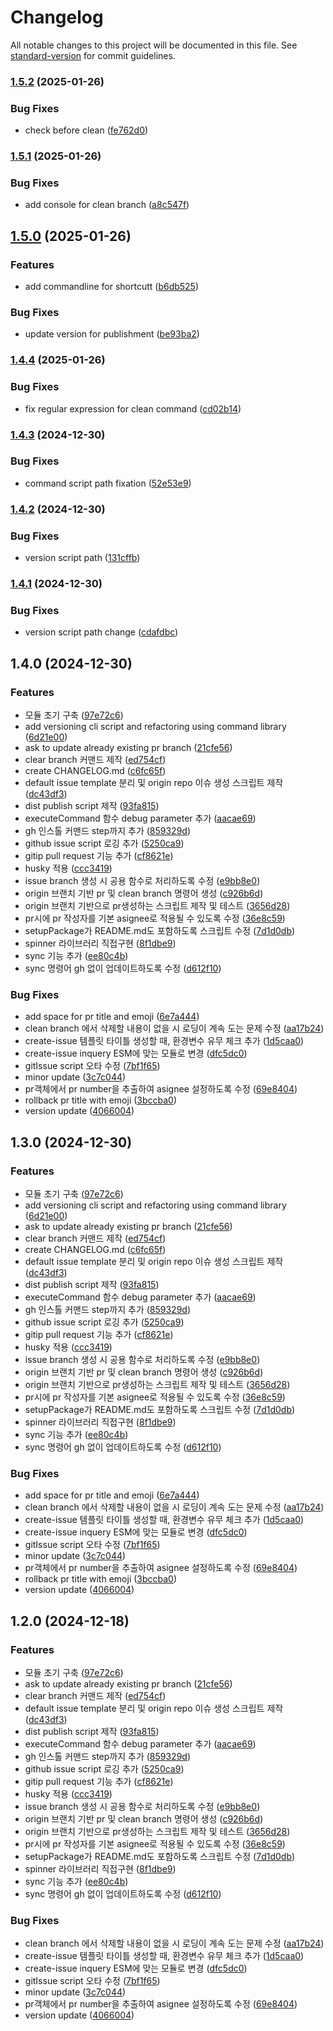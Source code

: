 # Changelog

All notable changes to this project will be documented in this file. See [standard-version](https://github.com/conventional-changelog/standard-version) for commit guidelines.

### [1.5.2](https://github.com/chltjdrhd777/gitip/compare/v1.5.1...v1.5.2) (2025-01-26)


### Bug Fixes

* check before clean ([fe762d0](https://github.com/chltjdrhd777/gitip/commit/fe762d08f325951cc4996a4b08f59bcf7d815b3a))

### [1.5.1](https://github.com/chltjdrhd777/gitip/compare/v1.5.0...v1.5.1) (2025-01-26)


### Bug Fixes

* add console for clean branch ([a8c547f](https://github.com/chltjdrhd777/gitip/commit/a8c547ff40412c77913f83ddd5c8086035701b4c))

## [1.5.0](https://github.com/chltjdrhd777/gitip/compare/v1.4.4...v1.5.0) (2025-01-26)


### Features

* add commandline for shortcutt ([b6db525](https://github.com/chltjdrhd777/gitip/commit/b6db5259af4352809a1dae1577b291ece2f947c9))


### Bug Fixes

* update version for publishment ([be93ba2](https://github.com/chltjdrhd777/gitip/commit/be93ba285a789488f4b2196058bdefde7aec51ff))

### [1.4.4](https://github.com/chltjdrhd777/gitip/compare/v1.4.3...v1.4.4) (2025-01-26)


### Bug Fixes

* fix regular expression for clean command ([cd02b14](https://github.com/chltjdrhd777/gitip/commit/cd02b146d962eee207e3b2a2c2f5f0d8fccd7a85))

### [1.4.3](https://github.com/chltjdrhd777/gitip/compare/v1.4.2...v1.4.3) (2024-12-30)


### Bug Fixes

* command script path fixation ([52e53e9](https://github.com/chltjdrhd777/gitip/commit/52e53e9c2fc3eebd6ebc43e1569fb19604af46d4))

### [1.4.2](https://github.com/chltjdrhd777/gitip/compare/v1.4.1...v1.4.2) (2024-12-30)


### Bug Fixes

* version script path ([131cffb](https://github.com/chltjdrhd777/gitip/commit/131cffbcf9b8d15850b846154049ab9f308706d7))

### [1.4.1](https://github.com/chltjdrhd777/gitip/compare/v1.4.0...v1.4.1) (2024-12-30)


### Bug Fixes

* version script path change ([cdafdbc](https://github.com/chltjdrhd777/gitip/commit/cdafdbc83396504a550fe82867283b2e264e83b4))

## 1.4.0 (2024-12-30)


### Features

* 모듈 초기 구축 ([97e72c6](https://github.com/chltjdrhd777/gitip/commit/97e72c6fbf4b2249aa5dea2653fd631cd1b82430))
* add versioning cli script and refactoring using command library ([6d21e00](https://github.com/chltjdrhd777/gitip/commit/6d21e0086414e71ede99b38531158d205622a51f))
* ask to update already existing pr branch ([21cfe56](https://github.com/chltjdrhd777/gitip/commit/21cfe567ac368ab7e5980d5ce9bd5094f978a5b8))
* clear branch 커맨드 제작 ([ed754cf](https://github.com/chltjdrhd777/gitip/commit/ed754cf6b62006656353452d21b09574e4f202ce))
* create CHANGELOG.md ([c6fc65f](https://github.com/chltjdrhd777/gitip/commit/c6fc65f23b6ab2e4a5ced3c5d2d8e51095312de1))
* default issue template 분리 및 origin repo 이슈 생성 스크립트 제작 ([dc43df3](https://github.com/chltjdrhd777/gitip/commit/dc43df3e5d3383422cf2ee85a8f895c7a72f9d42))
* dist publish script 제작 ([93fa815](https://github.com/chltjdrhd777/gitip/commit/93fa8151c1fe29e241b29bdc880a2b76c3ecb6a8))
* executeCommand 함수 debug parameter 추가 ([aacae69](https://github.com/chltjdrhd777/gitip/commit/aacae697de550a6a756dcc1622c033717dc1b67a))
* gh 인스톨 커맨드 step까지 추가 ([859329d](https://github.com/chltjdrhd777/gitip/commit/859329d7dec345a4c32e5f028d143358814aab46))
* github issue script 로깅 추가 ([5250ca9](https://github.com/chltjdrhd777/gitip/commit/5250ca93b547068216ff68e1b9a9a83cfaddf17d))
* gitip pull request 기능 추가 ([cf8621e](https://github.com/chltjdrhd777/gitip/commit/cf8621e249f8caf3703e4cd0de7d5094108a5564))
* husky 적용 ([ccc3419](https://github.com/chltjdrhd777/gitip/commit/ccc341944cd89ff1e281ed4b350e6e11ab95d9e8))
* issue branch 생성 시 공용 함수로 처리하도록 수정 ([e9bb8e0](https://github.com/chltjdrhd777/gitip/commit/e9bb8e00f39fbc10787cb5eaa3f29eadfcf6163e))
* origin 브랜치 기반 pr 및 clean branch 명령어 생성 ([c926b6d](https://github.com/chltjdrhd777/gitip/commit/c926b6dea2768e1011cc8c96a14f2256c7d11e6a))
* origin 브랜치 기반으로 pr생성하는 스크립트 제작 및 테스트 ([3656d28](https://github.com/chltjdrhd777/gitip/commit/3656d28d3019d3c53731e5d309e2b7d5271befa1))
* pr시에 pr 작성자를 기본 asignee로 적용될 수 있도록 수정 ([36e8c59](https://github.com/chltjdrhd777/gitip/commit/36e8c590016c663d0bda62ffbdd0fb870ea5a06b))
* setupPackage가 README.md도 포함하도록 스크립트 수정 ([7d1d0db](https://github.com/chltjdrhd777/gitip/commit/7d1d0db6aae99998fbb1027d0db45126c229b20f))
* spinner 라이브러리 직접구현 ([8f1dbe9](https://github.com/chltjdrhd777/gitip/commit/8f1dbe92cb15feea913455da9370b21ddc7add92))
* sync 기능 추가 ([ee80c4b](https://github.com/chltjdrhd777/gitip/commit/ee80c4b6f6ed2c8ac64597e2bbb636a5fecb1016))
* sync 명령어 gh 없이 업데이트하도록 수정 ([d612f10](https://github.com/chltjdrhd777/gitip/commit/d612f103359ebded9b1fe8fe431538520f189f8c))


### Bug Fixes

* add space for pr title and emoji ([6e7a444](https://github.com/chltjdrhd777/gitip/commit/6e7a4449eb156dcb78c2bfe3e8f573e350e8905c))
* clean branch 에서 삭제할 내용이 없을 시 로딩이 계속 도는 문제 수정 ([aa17b24](https://github.com/chltjdrhd777/gitip/commit/aa17b2477bbd7e89272fe6c06e2f0fc09a2f1f91))
* create-issue 템플릿 타이틀 생성할 때, 환경변수 유무 체크 추가 ([1d5caa0](https://github.com/chltjdrhd777/gitip/commit/1d5caa0efb628512ad2328c2208fecaf2323b6b2))
* create-issue inquery ESM에 맞는 모듈로 변경 ([dfc5dc0](https://github.com/chltjdrhd777/gitip/commit/dfc5dc0db39fdce40ce06288a6717ec3bb4b804a))
* gitIssue script 오타 수정 ([7bf1f65](https://github.com/chltjdrhd777/gitip/commit/7bf1f65aae180537e08420f87bed0f3b1baa1938))
* minor update ([3c7c044](https://github.com/chltjdrhd777/gitip/commit/3c7c044bada37aa64fd2c92e88986a044659f11c))
* pr객체에서 pr number을 추출하여 asignee 설정하도록 수정 ([69e8404](https://github.com/chltjdrhd777/gitip/commit/69e8404512485817b29dc052f5ee35146dfd5b27))
* rollback pr title with emoji ([3bccba0](https://github.com/chltjdrhd777/gitip/commit/3bccba09b38557756088f2ba4fae211dfd878c9b))
* version update ([4066004](https://github.com/chltjdrhd777/gitip/commit/4066004431de81450b3ff9409441771481276cf0))

## 1.3.0 (2024-12-30)


### Features

* 모듈 초기 구축 ([97e72c6](https://github.com/chltjdrhd777/gitip/commit/97e72c6fbf4b2249aa5dea2653fd631cd1b82430))
* add versioning cli script and refactoring using command library ([6d21e00](https://github.com/chltjdrhd777/gitip/commit/6d21e0086414e71ede99b38531158d205622a51f))
* ask to update already existing pr branch ([21cfe56](https://github.com/chltjdrhd777/gitip/commit/21cfe567ac368ab7e5980d5ce9bd5094f978a5b8))
* clear branch 커맨드 제작 ([ed754cf](https://github.com/chltjdrhd777/gitip/commit/ed754cf6b62006656353452d21b09574e4f202ce))
* create CHANGELOG.md ([c6fc65f](https://github.com/chltjdrhd777/gitip/commit/c6fc65f23b6ab2e4a5ced3c5d2d8e51095312de1))
* default issue template 분리 및 origin repo 이슈 생성 스크립트 제작 ([dc43df3](https://github.com/chltjdrhd777/gitip/commit/dc43df3e5d3383422cf2ee85a8f895c7a72f9d42))
* dist publish script 제작 ([93fa815](https://github.com/chltjdrhd777/gitip/commit/93fa8151c1fe29e241b29bdc880a2b76c3ecb6a8))
* executeCommand 함수 debug parameter 추가 ([aacae69](https://github.com/chltjdrhd777/gitip/commit/aacae697de550a6a756dcc1622c033717dc1b67a))
* gh 인스톨 커맨드 step까지 추가 ([859329d](https://github.com/chltjdrhd777/gitip/commit/859329d7dec345a4c32e5f028d143358814aab46))
* github issue script 로깅 추가 ([5250ca9](https://github.com/chltjdrhd777/gitip/commit/5250ca93b547068216ff68e1b9a9a83cfaddf17d))
* gitip pull request 기능 추가 ([cf8621e](https://github.com/chltjdrhd777/gitip/commit/cf8621e249f8caf3703e4cd0de7d5094108a5564))
* husky 적용 ([ccc3419](https://github.com/chltjdrhd777/gitip/commit/ccc341944cd89ff1e281ed4b350e6e11ab95d9e8))
* issue branch 생성 시 공용 함수로 처리하도록 수정 ([e9bb8e0](https://github.com/chltjdrhd777/gitip/commit/e9bb8e00f39fbc10787cb5eaa3f29eadfcf6163e))
* origin 브랜치 기반 pr 및 clean branch 명령어 생성 ([c926b6d](https://github.com/chltjdrhd777/gitip/commit/c926b6dea2768e1011cc8c96a14f2256c7d11e6a))
* origin 브랜치 기반으로 pr생성하는 스크립트 제작 및 테스트 ([3656d28](https://github.com/chltjdrhd777/gitip/commit/3656d28d3019d3c53731e5d309e2b7d5271befa1))
* pr시에 pr 작성자를 기본 asignee로 적용될 수 있도록 수정 ([36e8c59](https://github.com/chltjdrhd777/gitip/commit/36e8c590016c663d0bda62ffbdd0fb870ea5a06b))
* setupPackage가 README.md도 포함하도록 스크립트 수정 ([7d1d0db](https://github.com/chltjdrhd777/gitip/commit/7d1d0db6aae99998fbb1027d0db45126c229b20f))
* spinner 라이브러리 직접구현 ([8f1dbe9](https://github.com/chltjdrhd777/gitip/commit/8f1dbe92cb15feea913455da9370b21ddc7add92))
* sync 기능 추가 ([ee80c4b](https://github.com/chltjdrhd777/gitip/commit/ee80c4b6f6ed2c8ac64597e2bbb636a5fecb1016))
* sync 명령어 gh 없이 업데이트하도록 수정 ([d612f10](https://github.com/chltjdrhd777/gitip/commit/d612f103359ebded9b1fe8fe431538520f189f8c))


### Bug Fixes

* add space for pr title and emoji ([6e7a444](https://github.com/chltjdrhd777/gitip/commit/6e7a4449eb156dcb78c2bfe3e8f573e350e8905c))
* clean branch 에서 삭제할 내용이 없을 시 로딩이 계속 도는 문제 수정 ([aa17b24](https://github.com/chltjdrhd777/gitip/commit/aa17b2477bbd7e89272fe6c06e2f0fc09a2f1f91))
* create-issue 템플릿 타이틀 생성할 때, 환경변수 유무 체크 추가 ([1d5caa0](https://github.com/chltjdrhd777/gitip/commit/1d5caa0efb628512ad2328c2208fecaf2323b6b2))
* create-issue inquery ESM에 맞는 모듈로 변경 ([dfc5dc0](https://github.com/chltjdrhd777/gitip/commit/dfc5dc0db39fdce40ce06288a6717ec3bb4b804a))
* gitIssue script 오타 수정 ([7bf1f65](https://github.com/chltjdrhd777/gitip/commit/7bf1f65aae180537e08420f87bed0f3b1baa1938))
* minor update ([3c7c044](https://github.com/chltjdrhd777/gitip/commit/3c7c044bada37aa64fd2c92e88986a044659f11c))
* pr객체에서 pr number을 추출하여 asignee 설정하도록 수정 ([69e8404](https://github.com/chltjdrhd777/gitip/commit/69e8404512485817b29dc052f5ee35146dfd5b27))
* rollback pr title with emoji ([3bccba0](https://github.com/chltjdrhd777/gitip/commit/3bccba09b38557756088f2ba4fae211dfd878c9b))
* version update ([4066004](https://github.com/chltjdrhd777/gitip/commit/4066004431de81450b3ff9409441771481276cf0))

## 1.2.0 (2024-12-18)


### Features

* 모듈 초기 구축 ([97e72c6](https://github.com/chltjdrhd777/gitip/commit/97e72c6fbf4b2249aa5dea2653fd631cd1b82430))
* ask to update already existing pr branch ([21cfe56](https://github.com/chltjdrhd777/gitip/commit/21cfe567ac368ab7e5980d5ce9bd5094f978a5b8))
* clear branch 커맨드 제작 ([ed754cf](https://github.com/chltjdrhd777/gitip/commit/ed754cf6b62006656353452d21b09574e4f202ce))
* default issue template 분리 및 origin repo 이슈 생성 스크립트 제작 ([dc43df3](https://github.com/chltjdrhd777/gitip/commit/dc43df3e5d3383422cf2ee85a8f895c7a72f9d42))
* dist publish script 제작 ([93fa815](https://github.com/chltjdrhd777/gitip/commit/93fa8151c1fe29e241b29bdc880a2b76c3ecb6a8))
* executeCommand 함수 debug parameter 추가 ([aacae69](https://github.com/chltjdrhd777/gitip/commit/aacae697de550a6a756dcc1622c033717dc1b67a))
* gh 인스톨 커맨드 step까지 추가 ([859329d](https://github.com/chltjdrhd777/gitip/commit/859329d7dec345a4c32e5f028d143358814aab46))
* github issue script 로깅 추가 ([5250ca9](https://github.com/chltjdrhd777/gitip/commit/5250ca93b547068216ff68e1b9a9a83cfaddf17d))
* gitip pull request 기능 추가 ([cf8621e](https://github.com/chltjdrhd777/gitip/commit/cf8621e249f8caf3703e4cd0de7d5094108a5564))
* husky 적용 ([ccc3419](https://github.com/chltjdrhd777/gitip/commit/ccc341944cd89ff1e281ed4b350e6e11ab95d9e8))
* issue branch 생성 시 공용 함수로 처리하도록 수정 ([e9bb8e0](https://github.com/chltjdrhd777/gitip/commit/e9bb8e00f39fbc10787cb5eaa3f29eadfcf6163e))
* origin 브랜치 기반 pr 및 clean branch 명령어 생성 ([c926b6d](https://github.com/chltjdrhd777/gitip/commit/c926b6dea2768e1011cc8c96a14f2256c7d11e6a))
* origin 브랜치 기반으로 pr생성하는 스크립트 제작 및 테스트 ([3656d28](https://github.com/chltjdrhd777/gitip/commit/3656d28d3019d3c53731e5d309e2b7d5271befa1))
* pr시에 pr 작성자를 기본 asignee로 적용될 수 있도록 수정 ([36e8c59](https://github.com/chltjdrhd777/gitip/commit/36e8c590016c663d0bda62ffbdd0fb870ea5a06b))
* setupPackage가 README.md도 포함하도록 스크립트 수정 ([7d1d0db](https://github.com/chltjdrhd777/gitip/commit/7d1d0db6aae99998fbb1027d0db45126c229b20f))
* spinner 라이브러리 직접구현 ([8f1dbe9](https://github.com/chltjdrhd777/gitip/commit/8f1dbe92cb15feea913455da9370b21ddc7add92))
* sync 기능 추가 ([ee80c4b](https://github.com/chltjdrhd777/gitip/commit/ee80c4b6f6ed2c8ac64597e2bbb636a5fecb1016))
* sync 명령어 gh 없이 업데이트하도록 수정 ([d612f10](https://github.com/chltjdrhd777/gitip/commit/d612f103359ebded9b1fe8fe431538520f189f8c))


### Bug Fixes

* clean branch 에서 삭제할 내용이 없을 시 로딩이 계속 도는 문제 수정 ([aa17b24](https://github.com/chltjdrhd777/gitip/commit/aa17b2477bbd7e89272fe6c06e2f0fc09a2f1f91))
* create-issue 템플릿 타이틀 생성할 때, 환경변수 유무 체크 추가 ([1d5caa0](https://github.com/chltjdrhd777/gitip/commit/1d5caa0efb628512ad2328c2208fecaf2323b6b2))
* create-issue inquery ESM에 맞는 모듈로 변경 ([dfc5dc0](https://github.com/chltjdrhd777/gitip/commit/dfc5dc0db39fdce40ce06288a6717ec3bb4b804a))
* gitIssue script 오타 수정 ([7bf1f65](https://github.com/chltjdrhd777/gitip/commit/7bf1f65aae180537e08420f87bed0f3b1baa1938))
* minor update ([3c7c044](https://github.com/chltjdrhd777/gitip/commit/3c7c044bada37aa64fd2c92e88986a044659f11c))
* pr객체에서 pr number을 추출하여 asignee 설정하도록 수정 ([69e8404](https://github.com/chltjdrhd777/gitip/commit/69e8404512485817b29dc052f5ee35146dfd5b27))
* version update ([4066004](https://github.com/chltjdrhd777/gitip/commit/4066004431de81450b3ff9409441771481276cf0))
